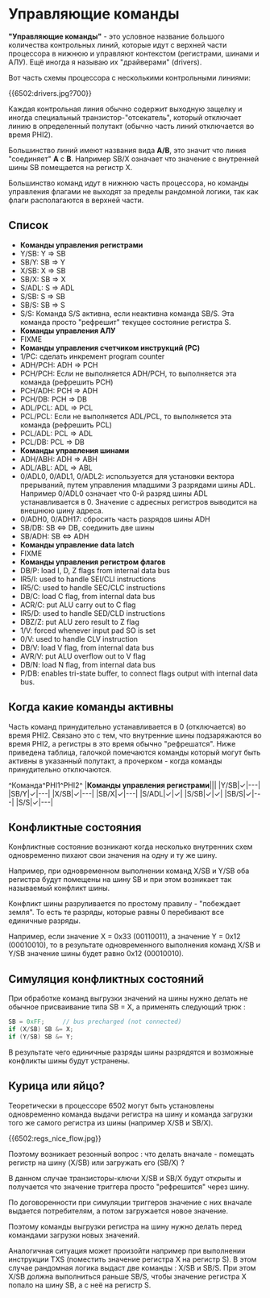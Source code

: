 # Управляющие команды

**"Управляющие команды"** - это условное название большого количества контрольных линий, которые идут с верхней части процессора в нижнюю и управляют контекстом (регистрами, шинами и АЛУ). Ещё иногда я называю их "драйверами" (drivers).

Вот часть схемы процессора с несколькими контрольными линиями:

{{6502:drivers.jpg?700}}

Каждая контрольная линия обычно содержит выходную защелку и иногда специальный транзистор-"отсекатель", который отключает линию в определенный полутакт (обычно часть линий отключается во время PHI2).

Большинство линий имеют названия вида **A/B**, это значит что линия "соединяет" **A** с **B**. Например SB/X означает что значение с внутренней шины SB помещается на регистр X.

Большинство команд идут в нижнюю часть процессора, но команды управления флагами не выходят за пределы рандомной логики, так как флаги располагаются в верхней части.

## Список

- **Команды управления регистрами**
- Y/SB: Y => SB
- SB/Y: SB => Y
- X/SB: X => SB
- SB/X: SB => X
- S/ADL: S => ADL
- S/SB: S => SB
- SB/S: SB => S
- S/S: Команда S/S активна, если неактивна команда SB/S. Эта команда просто "рефрешит" текущее состояние регистра S.
- **Команды управления АЛУ**
- FIXME
- **Команды управления счетчиком инструкций (PC)**
- 1/PC: сделать инкремент program counter
- ADH/PCH: ADH => PCH
- PCH/PCH: Если не выполняется ADH/PCH, то выполняется эта команда (рефрешить PCH)
- PCH/ADH: PCH => ADH
- PCH/DB: PCH => DB
- ADL/PCL: ADL => PCL
- PCL/PCL: Если не выполняется ADL/PCL, то выполняется эта команда (рефрешить PCL)
- PCL/ADL: PCL => ADL
- PCL/DB: PCL => DB
- **Команды управления шинами**
- ADH/ABH: ADH => ABH
- ADL/ABL: ADL => ABL
- 0/ADL0, 0/ADL1, 0/ADL2: используется для установки вектора прерываний, путем управления младшими 3 разрядами шины ADL. Например 0/ADL0 означает что 0-й разряд шины ADL устанавливается в 0. Значение с адресных регистров выводится на внешнюю шину адреса.
- 0/ADH0, 0/ADH17: сбросить часть разрядов шины ADH
- SB/DB: SB <=> DB, соединить две шины
- SB/ADH: SB <=> ADH
- **Команды управление data latch**
- FIXME
- **Команды управления регистром флагов**
- DB/P: load I, D, Z flags from internal data bus
- IR5/I: used to handle SEI/CLI instructions
- IR5/C: used to handle SEC/CLC instructions 
- DB/C: load C flag, from internal data bus
- ACR/C: put ALU carry out to C flag
- IR5/D: used to handle SED/CLD instructions
- DBZ/Z: put ALU zero result to Z flag
- 1/V: forced whenever input pad SO is set
- 0/V: used to handle CLV instruction
- DB/V: load V flag, from internal data bus
- AVR/V: put ALU overflow out to V flag
- DB/N: load N flag, from internal data bus
- P/DB: enables tri-state buffer, to connect flags output with internal data bus.

## Когда какие команды активны

Часть команд принудительно устанавливается в 0 (отключается) во время PHI2. Связано это с тем, что внутренние шины подзаряжаются во время PHI2, а регистры в это время обычно "рефрешатся". Ниже приведена таблица, галочкой помечаются команды который могут быть активны в указанный полутакт, а прочерком - когда команды принудительно отключаются.

^Команда^PHI1^PHI2^
|**Команды управления регистрами**|||
|Y/SB|✓|---|
|SB/Y|✓|---|
|X/SB|✓|---|
|SB/X|✓|---|
|S/ADL|✓|✓|
|S/SB|✓|✓|
|SB/S|✓|---|
|S/S|✓|---|

## Конфликтные состояния

Конфликтные состояние возникают когда несколько внутренних схем одновременно пихают свои значения на одну и ту же шину.

Например, при одновременном выполнении команд X/SB и Y/SB оба регистра будут помещены на шину SB и при этом возникает так называемый конфликт шины.

Конфликт шины разруливается по простому правилу - "побеждает земля". То есть те разряды, которые равны 0 перебивают все единичные разряды.

Например, если значение X = 0x33 (00110011), а значение Y = 0x12 (00010010), то в результате одновременного выполнения команд X/SB и Y/SB значение шины будет равно 0x12 (00010010).

## Симуляция конфликтных состояний

При обработке команд выгрузки значений на шины нужно делать не обычное присваивание типа SB = X, а применять следующий трюк :

```c
SB = 0xFF;     // bus precharged (not connected)
if (X/SB) SB &= X;
if (Y/SB) SB &= Y;
```

В результате чего единичные разряды шины разрядятся и возможные конфликты шины будут устранены.

## Курица или яйцо?

Теоретически в процессоре 6502 могут быть установлены одновременно команда выдачи регистра на шину и команда загрузки того же самого регистра из шины (например X/SB и SB/X).

{{6502:regs_nice_flow.jpg}}

Поэтому возникает резонный вопрос : что делать вначале - помещать регистр на шину (X/SB) или 
загружать его (SB/X) ?

В данном случае транзисторы-ключи X/SB и SB/X будут открыты и получается что значение триггера просто "рефрешится" через шину.

По договоренности при симуляции триггеров значение с них вначале выдается потребителям, а потом загружается новое значение.

Поэтому команды выгрузки регистра на шину нужно делать перед командами загрузки новых значений.

Аналогичная ситуация может произойти например при выполнении инструкции TXS (поместить значение регистра X на регистр S). В этом случае рандомная логика выдаст две команды : X/SB и SB/S. При этом X/SB должна выполниться раньше SB/S, чтобы значение регистра X попало на шину SB, а с неё на регистр S.
